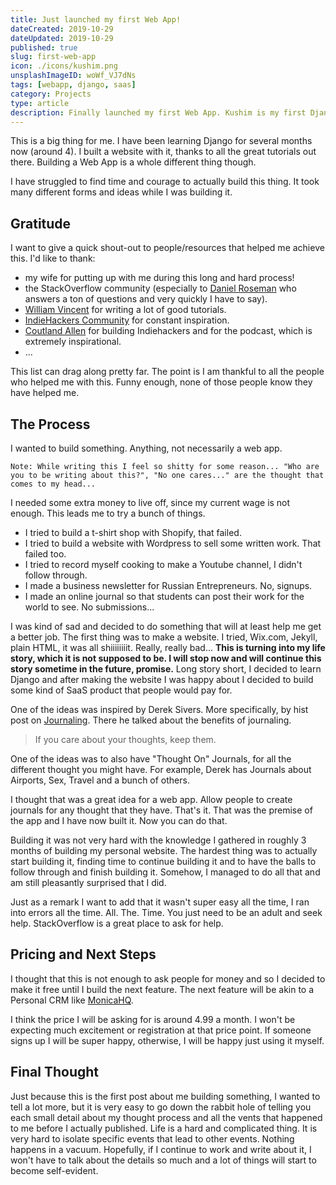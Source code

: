 ```yaml
---
title: Just launched my first Web App!
dateCreated: 2019-10-29
dateUpdated: 2019-10-29
published: true
slug: first-web-app
icon: ./icons/kushim.png
unsplashImageID: woWf_VJ7dNs
tags: [webapp, django, saas]
category: Projects
type: article
description: Finally launched my first Web App. Kushim is my first Django project which was built from scratch.
---
```


This is a big thing for me. I have been learning Django for several months now (around 4). I built a website with it, thanks to all the great tutorials out there. Building a Web App is a whole different thing though.

I have struggled to find time and courage to actually build this thing. It took many different forms and ideas while I was building it.

## Gratitude
I want to give a quick shout-out to people/resources that helped me achieve this. I'd like to thank:

* my wife for putting up with me during this long and hard process!
* the StackOverflow community (especially to [Daniel Roseman](https://stackoverflow.com/users/104349/daniel-roseman?tab=profile) who answers a ton of questions and very quickly I have to say).
* [William Vincent](https://wsvincent.com/) for writing a lot of good tutorials.
* [IndieHackers Community](https://www.indiehackers.com/) for constant inspiration.
* [Coutland Allen](https://www.indiehackers.com/csallen) for building Indiehackers and for the podcast, which is extremely inspirational.
* ...

This list can drag along pretty far. The point is I am thankful to all the people who helped me with this. Funny enough, none of those people know they have helped me.


## The Process
I wanted to build something. Anything, not necessarily a web app.

```
Note: While writing this I feel so shitty for some reason... "Who are you to be writing about this?", "No one cares..." are the thought that comes to my head...
```

I needed some extra money to live off, since my current wage is not enough. This leads me to try a bunch of things.
* I tried to build a t-shirt shop with Shopify, that failed.
* I tried to build a website with Wordpress to sell some written work. That failed too.
* I tried to record myself cooking to make a Youtube channel, I didn't follow through.
* I made a business newsletter for Russian Entrepreneurs. No, signups.
* I made an online journal so that students can post their work for the world to see. No submissions...

I was kind of sad and decided to do something that will at least help me get a better job. The first thing was to make a website. I tried, Wix.com, Jekyll, plain HTML, it was all shiiiiiiiit. Really, really bad... **This is turning into my life story, which it is not supposed to be. I will stop now and will continue this story sometime in the future, promise.** Long story short, I decided to learn Django and after making the website I was happy about I decided to build some kind of SaaS product that people would pay for.

One of the ideas was inspired by Derek Sivers. More specifically, by hist post on [Journaling](https://sivers.org/dj). There he talked about the benefits of journaling.

> If you care about your thoughts, keep them.

One of the ideas was to also have "Thought On" Journals, for all the different thought you might have. For example, Derek has Journals about Airports, Sex, Travel and a bunch of others.

I thought that was a great idea for a web app. Allow people to create journals for any thought that they have. That's it. That was the premise of the app and I have now built it. Now you can do that.

Building it was not very hard with the knowledge I gathered in roughly 3 months of building my personal website. The hardest thing was to actually start building it, finding time to continue building it and to have the balls to follow through and finish building it. Somehow, I managed to do all that and am still pleasantly surprised that I did.

Just as a remark I want to add that it wasn't super easy all the time, I ran into errors all the time. All. The. Time. You just need to be an adult and seek help. StackOverflow is a great place to ask for help.

## Pricing and Next Steps
I thought that this is not enough to ask people for money and so I decided to make it free until I build the next feature. The next feature will be akin to a Personal CRM like [MonicaHQ](https://www.monicahq.com/).

I think the price I will be asking for is around 4.99 a month. I won't be expecting much excitement or registration at that price point. If someone signs up I will be super happy, otherwise, I will be happy just using it myself.


## Final Thought
Just because this is the first post about me building something, I wanted to tell a lot more, but it is very easy to go down the rabbit hole of telling you each small detail about my thought process and all the vents that happened to me before I actually published. Life is a hard and complicated thing. It is very hard to isolate specific events that lead to other events. Nothing happens in a vacuum. Hopefully, if I continue to work and write about it, I won't have to talk about the details so much and a lot of things will start to become self-evident.
